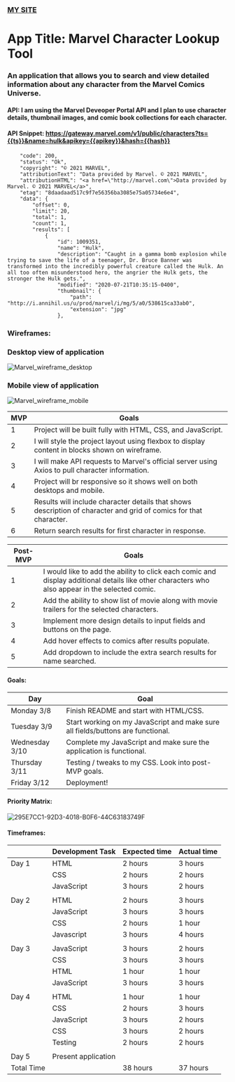 ### [MY SITE](http://marvel-comics-lookup.surge.sh/)

# App Title: Marvel Character Lookup Tool

### An application that allows you to search and view detailed information about any character from the Marvel Comics Universe.

#### API: I am using the Marvel Deveoper Portal API and I plan to use character details, thumbnail images, and comic book collections for each character.

#### API Snippet: https://gateway.marvel.com/v1/public/characters?ts={{ts}}&name=hulk&apikey={{apikey}}&hash={{hash}}

```{
    "code": 200,
    "status": "Ok",
    "copyright": "© 2021 MARVEL",
    "attributionText": "Data provided by Marvel. © 2021 MARVEL",
    "attributionHTML": "<a href=\"http://marvel.com\">Data provided by Marvel. © 2021 MARVEL</a>",
    "etag": "8daadaad517c9f7e56356ba3085e75a05734e6e4",
    "data": {
        "offset": 0,
        "limit": 20,
        "total": 1,
        "count": 1,
        "results": [
            {
                "id": 1009351,
                "name": "Hulk",
                "description": "Caught in a gamma bomb explosion while trying to save the life of a teenager, Dr. Bruce Banner was transformed into the incredibly powerful creature called the Hulk. An all too often misunderstood hero, the angrier the Hulk gets, the stronger the Hulk gets.",
                "modified": "2020-07-21T10:35:15-0400",
                "thumbnail": {
                    "path": "http://i.annihil.us/u/prod/marvel/i/mg/5/a0/538615ca33ab0",
                    "extension": "jpg"
                },

```

### Wireframes:

### Desktop view of application

![Marvel_wireframe_desktop](https://media.git.generalassemb.ly/user/34504/files/96e85d80-8003-11eb-9992-e9b4c584dc68)

### Mobile view of application

![Marvel_wireframe_mobile](https://media.git.generalassemb.ly/user/34504/files/99e34e00-8003-11eb-8f0f-ebb2946c7a66)

| MVP | Goals                                                                                                             |
| --- | ----------------------------------------------------------------------------------------------------------------- |
| 1   | Project will be built fully with HTML, CSS, and JavaScript.                                                       |
| 2   | I will style the project layout using flexbox to display content in blocks shown on wireframe.                    |
| 3   | I will make API requests to Marvel's official server using Axios to pull character information.                   |
| 4   | Project will br responsive so it shows well on both desktops and mobile.                                          |
| 5   | Results will include character details that shows description of character and grid of comics for that character. |
| 6   | Return search results for first character in response.                                                            |

| Post-MVP | Goals                                                                                                                                           |
| -------- | ----------------------------------------------------------------------------------------------------------------------------------------------- |
| 1        | I would like to add the ability to click each comic and display additional details like other characters who also appear in the selected comic. |
| 2        | Add the ability to show list of movie along with movie trailers for the selected characters.                                                    |
| 3        | Implement more design details to input fields and buttons on the page.                                                                          |
| 4        | Add hover effects to comics after results populate.                                                                                             |
| 5        | Add dropdown to include the extra search results for name searched.                                                                             |

#### Goals:

| Day            | Goal                                                                            |
| -------------- | ------------------------------------------------------------------------------- |
| Monday 3/8     | Finish README and start with HTML/CSS.                                          |
| Tuesday 3/9    | Start working on my JavaScript and make sure all fields/buttons are functional. |
| Wednesday 3/10 | Complete my JavaScript and make sure the application is functional.             |
| Thursday 3/11  | Testing / tweaks to my CSS. Look into post-MVP goals.                           |
| Friday 3/12    | Deployment!                                                                     |

#### Priority Matrix:

![295E7CC1-92D3-4018-B0F6-44C63183749F](https://media.git.generalassemb.ly/user/34504/files/1df00280-8011-11eb-8955-9a0fcc1ab315)

#### Timeframes:

|            | Development Task    | Expected time | Actual time |
| ---------- | ------------------- | ------------- | ----------- |
| Day 1      | HTML                | 2 hours       | 3 hours     |
|            | CSS                 | 2 hours       | 2 hours     |
|            | JavaScript          | 3 hours       | 2 hours     |
|            |                     |               |             |
| Day 2      | HTML                | 2 hours       | 3 hours     |
|            | JavaScript          | 3 hours       | 3 hours     |
|            | CSS                 | 2 hours       | 1 hour      |
|            | Javascript          | 3 hours       | 4 hours     |
|            |                     |               |             |
| Day 3      | JavaScript          | 3 hours       | 2 hours     |
|            | CSS                 | 3 hours       | 3 hours     |
|            | HTML                | 1 hour        | 1 hour      |
|            | JavaScript          | 3 hours       | 3 hours     |
|            |                     |               |             |
| Day 4      | HTML                | 1 hour        | 1 hour      |
|            | CSS                 | 2 hours       | 3 hours     |
|            | JavaScript          | 3 hours       | 2 hours     |
|            | CSS                 | 3 hours       | 2 hours     |
|            | Testing             | 2 hours       | 2 hours     |
|            |                     |               |             |
| Day 5      | Present application |               |             |
| Total Time |                     | 38 hours      | 37 hours    |
